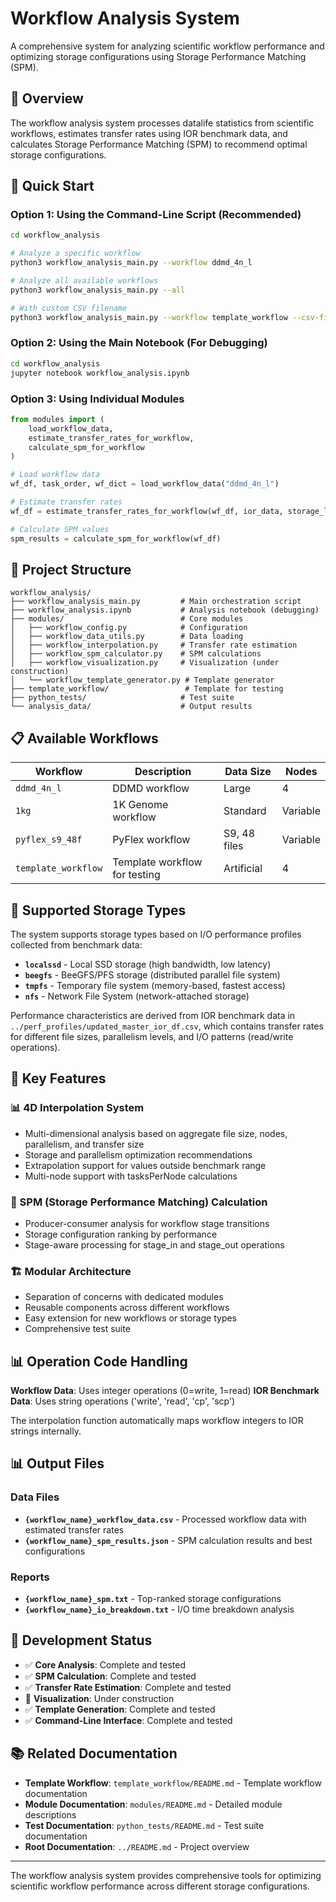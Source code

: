 # Workflow Analysis System

A comprehensive system for analyzing scientific workflow performance and optimizing storage configurations using Storage Performance Matching (SPM).

## 🎯 Overview

The workflow analysis system processes datalife statistics from scientific workflows, estimates transfer rates using IOR benchmark data, and calculates Storage Performance Matching (SPM) to recommend optimal storage configurations.

## 🚀 Quick Start

### Option 1: Using the Command-Line Script (Recommended)
```bash
cd workflow_analysis

# Analyze a specific workflow
python3 workflow_analysis_main.py --workflow ddmd_4n_l

# Analyze all available workflows
python3 workflow_analysis_main.py --all

# With custom CSV filename
python3 workflow_analysis_main.py --workflow template_workflow --csv-filename my_workflow.csv
```

### Option 2: Using the Main Notebook (For Debugging)
```bash
cd workflow_analysis
jupyter notebook workflow_analysis.ipynb
```

### Option 3: Using Individual Modules
```python
from modules import (
    load_workflow_data,
    estimate_transfer_rates_for_workflow,
    calculate_spm_for_workflow
)

# Load workflow data
wf_df, task_order, wf_dict = load_workflow_data("ddmd_4n_l")

# Estimate transfer rates
wf_df = estimate_transfer_rates_for_workflow(wf_df, ior_data, storage_list)

# Calculate SPM values
spm_results = calculate_spm_for_workflow(wf_df)
```

## 📁 Project Structure

```
workflow_analysis/
├── workflow_analysis_main.py         # Main orchestration script
├── workflow_analysis.ipynb           # Analysis notebook (debugging)
├── modules/                          # Core modules
│   ├── workflow_config.py            # Configuration
│   ├── workflow_data_utils.py        # Data loading
│   ├── workflow_interpolation.py     # Transfer rate estimation
│   ├── workflow_spm_calculator.py    # SPM calculations
│   ├── workflow_visualization.py     # Visualization (under construction)
│   └── workflow_template_generator.py # Template generator
├── template_workflow/                 # Template for testing
├── python_tests/                     # Test suite
└── analysis_data/                    # Output results
```

## 📋 Available Workflows

| Workflow | Description | Data Size | Nodes |
|----------|-------------|-----------|-------|
| `ddmd_4n_l` | DDMD workflow | Large | 4 |
| `1kg` | 1K Genome workflow | Standard | Variable |
| `pyflex_s9_48f` | PyFlex workflow | S9, 48 files | Variable |
| `template_workflow` | Template workflow for testing | Artificial | 4 |

## 💾 Supported Storage Types

The system supports storage types based on I/O performance profiles collected from benchmark data:

- **`localssd`** - Local SSD storage (high bandwidth, low latency)
- **`beegfs`** - BeeGFS/PFS storage (distributed parallel file system)
- **`tmpfs`** - Temporary file system (memory-based, fastest access)
- **`nfs`** - Network File System (network-attached storage)

Performance characteristics are derived from IOR benchmark data in `../perf_profiles/updated_master_ior_df.csv`, which contains transfer rates for different file sizes, parallelism levels, and I/O patterns (read/write operations).

## 🔧 Key Features

### 📊 4D Interpolation System
- Multi-dimensional analysis based on aggregate file size, nodes, parallelism, and transfer size
- Storage and parallelism optimization recommendations
- Extrapolation support for values outside benchmark range
- Multi-node support with tasksPerNode calculations

### 🎯 SPM (Storage Performance Matching) Calculation
- Producer-consumer analysis for workflow stage transitions
- Storage configuration ranking by performance
- Stage-aware processing for stage_in and stage_out operations

### 🏗️ Modular Architecture
- Separation of concerns with dedicated modules
- Reusable components across different workflows
- Easy extension for new workflows or storage types
- Comprehensive test suite

## 📊 Operation Code Handling

**Workflow Data**: Uses integer operations (0=write, 1=read)
**IOR Benchmark Data**: Uses string operations ('write', 'read', 'cp', 'scp')

The interpolation function automatically maps workflow integers to IOR strings internally.

## 📊 Output Files

### Data Files
- **`{workflow_name}_workflow_data.csv`** - Processed workflow data with estimated transfer rates
- **`{workflow_name}_spm_results.json`** - SPM calculation results and best configurations

### Reports
- **`{workflow_name}_spm.txt`** - Top-ranked storage configurations
- **`{workflow_name}_io_breakdown.txt`** - I/O time breakdown analysis

## 🚧 Development Status

- ✅ **Core Analysis**: Complete and tested
- ✅ **SPM Calculation**: Complete and tested  
- ✅ **Transfer Rate Estimation**: Complete and tested
- 🚧 **Visualization**: Under construction
- ✅ **Template Generation**: Complete and tested
- ✅ **Command-Line Interface**: Complete and tested

## 📚 Related Documentation

- **Template Workflow**: `template_workflow/README.md` - Template workflow documentation
- **Module Documentation**: `modules/README.md` - Detailed module descriptions
- **Test Documentation**: `python_tests/README.md` - Test suite documentation
- **Root Documentation**: `../README.md` - Project overview

---

The workflow analysis system provides comprehensive tools for optimizing scientific workflow performance across different storage configurations. 
